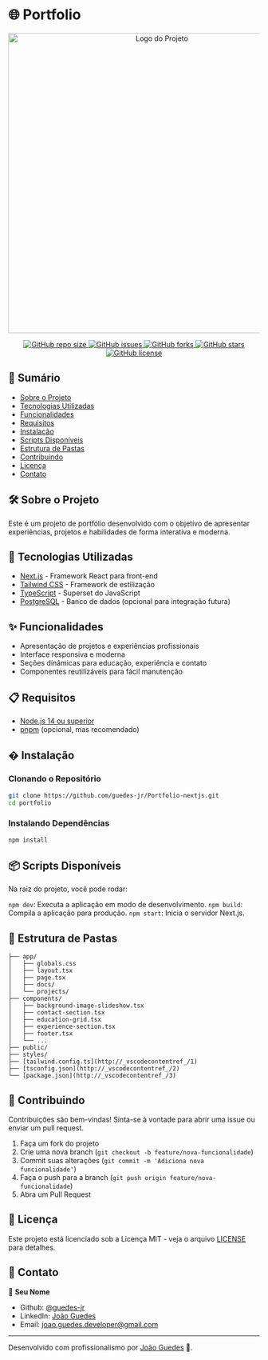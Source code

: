 # 🌐 Portfolio

<div align="center">
  <img src="https://www.4devs.com.br/4devs_gerador_imagem.php?acao=gerar_imagem&txt_largura=800&txt_altura=600&extensao=png&fundo_r=0.06274509803921569&fundo_g=0.996078431372549&fundo_b=0.9568627450980393&texto_r=0&texto_g=0&texto_b=0&texto=Imagem%20do%20projeto&tamanho_fonte=30" alt="Logo do Projeto" width="600"/>
</div>

<p align="center">
  <a href="https://github.com/guedes-jr/Portfolio-nextjs">
    <img alt="GitHub repo size" src="https://img.shields.io/github/repo-size/guedes-jr/Portfolio-nextjs">
  </a>
  <a href="https://github.com/guedes-jr/Portfolio-nextjs/issues">
    <img alt="GitHub issues" src="https://img.shields.io/github/issues/guedes-jr/Portfolio-nextjs">
  </a>
  <a href="https://github.com/guedes-jr/Portfolio-nextjs/network">
    <img alt="GitHub forks" src="https://img.shields.io/github/forks/guedes-jr/Portfolio-nextjs">
  </a>
  <a href="https://github.com/guedes-jr/Portfolio-nextjs/stargazers">
    <img alt="GitHub stars" src="https://img.shields.io/github/stars/guedes-jr/Portfolio-nextjs">
  </a>
  <a href="https://github.com/guedes-jr/Portfolio-nextjs/blob/main/LICENSE">
    <img alt="GitHub license" src="https://img.shields.io/github/license/guedes-jr/Portfolio-nextjs">
  </a>
</p>

## 📝 Sumário

- [Sobre o Projeto](#%EF%B8%8Fsobre-o-projeto)
- [Tecnologias Utilizadas](#-tecnologias-utilizadas)
- [Funcionalidades](#-funcionalidades)
- [Requisitos](#-requisitos)
- [Instalação](#-instalação)
- [Scripts Disponíveis](#-scripts-disponíveis)
- [Estrutura de Pastas](#-estrutura-de-pastas)
- [Contribuindo](#-contribuindo)
- [Licença](#-licença)
- [Contato](#-contato)

## 🛠️ Sobre o Projeto

Este é um projeto de portfólio desenvolvido com o objetivo de apresentar experiências, projetos e habilidades de forma interativa e moderna.

## 🧰 Tecnologias Utilizadas

- [Next.js](https://nextjs.org/) - Framework React para front-end
- [Tailwind CSS](https://tailwindcss.com/) - Framework de estilização
- [TypeScript](https://www.typescriptlang.org/) - Superset do JavaScript
- [PostgreSQL](https://www.postgresql.org/) - Banco de dados (opcional para integração futura)

## ✨ Funcionalidades

- Apresentação de projetos e experiências profissionais
- Interface responsiva e moderna
- Seções dinâmicas para educação, experiência e contato
- Componentes reutilizáveis para fácil manutenção

## 📋 Requisitos

- [Node.js 14 ou superior](https://nodejs.org/)
- [pnpm](https://pnpm.io/) (opcional, mas recomendado)

## � Instalação

### Clonando o Repositório

```bash
git clone https://github.com/guedes-jr/Portfolio-nextjs.git
cd portfolio
```

### Instalando Dependências
```sh
npm install
```

## 📦 Scripts Disponíveis
Na raiz do projeto, você pode rodar:

`npm dev`: Executa a aplicação em modo de desenvolvimento.
`npm build`: Compila a aplicação para produção.
`npm start`: Inicia o servidor Next.js.

## 📁 Estrutura de Pastas
```text
├── app/
│   ├── globals.css
│   ├── layout.tsx
│   ├── page.tsx
│   ├── docs/
│   └── projects/
├── components/
│   ├── background-image-slideshow.tsx
│   ├── contact-section.tsx
│   ├── education-grid.tsx
│   ├── experience-section.tsx
│   ├── footer.tsx
│   └── ...
├── public/
├── styles/
├── [tailwind.config.ts](http://_vscodecontentref_/1)
├── [tsconfig.json](http://_vscodecontentref_/2)
└── [package.json](http://_vscodecontentref_/3)
```

## 🤝 Contribuindo

Contribuições são bem-vindas! Sinta-se à vontade para abrir uma issue ou enviar um pull request.

1. Faça um fork do projeto
2. Crie uma nova branch (`git checkout -b feature/nova-funcionalidade`)
3. Commit suas alterações (`git commit -m 'Adiciona nova funcionalidade'`)
4. Faça o push para a branch (`git push origin feature/nova-funcionalidade`)
5. Abra um Pull Request

## 📄 Licença

Este projeto está licenciado sob a Licença MIT - veja o arquivo [LICENSE](LICENSE) para detalhes.

## 📧 Contato

👤 **Seu Nome**

- Github: [@guedes-jr](https://github.com/guedes-jr)
- LinkedIn: [João Guedes](https://www.linkedin.com/in/jo%C3%A3o-guedes-36a440135)
- Email: joao.guedes.developer@gmail.com

---

Desenvolvido com profissionalismo por [João Guedes](https://github.com/guedes-jr) 🤖.